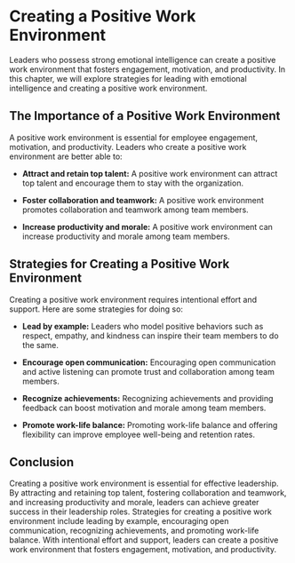Creating a Positive Work Environment
====================================================================================

Leaders who possess strong emotional intelligence can create a positive work environment that fosters engagement, motivation, and productivity. In this chapter, we will explore strategies for leading with emotional intelligence and creating a positive work environment.

The Importance of a Positive Work Environment
---------------------------------------------

A positive work environment is essential for employee engagement, motivation, and productivity. Leaders who create a positive work environment are better able to:

* **Attract and retain top talent:** A positive work environment can attract top talent and encourage them to stay with the organization.

* **Foster collaboration and teamwork:** A positive work environment promotes collaboration and teamwork among team members.

* **Increase productivity and morale:** A positive work environment can increase productivity and morale among team members.

Strategies for Creating a Positive Work Environment
---------------------------------------------------

Creating a positive work environment requires intentional effort and support. Here are some strategies for doing so:

* **Lead by example:** Leaders who model positive behaviors such as respect, empathy, and kindness can inspire their team members to do the same.

* **Encourage open communication:** Encouraging open communication and active listening can promote trust and collaboration among team members.

* **Recognize achievements:** Recognizing achievements and providing feedback can boost motivation and morale among team members.

* **Promote work-life balance:** Promoting work-life balance and offering flexibility can improve employee well-being and retention rates.

Conclusion
----------

Creating a positive work environment is essential for effective leadership. By attracting and retaining top talent, fostering collaboration and teamwork, and increasing productivity and morale, leaders can achieve greater success in their leadership roles. Strategies for creating a positive work environment include leading by example, encouraging open communication, recognizing achievements, and promoting work-life balance. With intentional effort and support, leaders can create a positive work environment that fosters engagement, motivation, and productivity.
